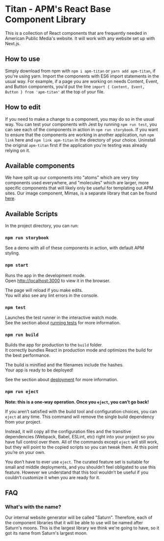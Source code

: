 # Titan - APM's React Base Component Library

This is a collection of React components that are frequently needed in American Public Media's website. It will work with any website set up with Next.js.

## How to use

Simply download from npm with `npm i apm-titan` or `yarn add apm-titan`, if you're using yarn. Import the components with ES6 import statements in the usual way. For example, if a page you are working on needs Content, Event, and Button components, you'd put the line `import { Content, Event, Button } from 'apm-titan'` at the top of your file.

## How to edit

If you need to make a change to a component, you may do so in the usual way. You can test your components with Jest by running `npm run test`, you can see each of the components in action in `npm run storybook`. If you want to ensure that the components are working in another application, run `npm link` here and `npm link apm-titan` in the directory of your choice. Uninstall the original `apm-titan` first if the application you're testing was already relying on it.

## Available components

We have split up our components into "atoms" which are very tiny components used everywhere, and "molecules" which are larger, more specific components that will likely only be useful for templating out APM sites. Our image component, Mimas, is a separate library that can be found [here](https://www.npmjs.com/package/apm-mimas).

## Available Scripts

In the project directory, you can run:

### `npm run storybook`

See a demo with all of these components in action, with default APM styling.

### `npm start`

Runs the app in the development mode.<br>
Open [http://localhost:3000](http://localhost:3000) to view it in the browser.

The page will reload if you make edits.<br>
You will also see any lint errors in the console.

### `npm test`

Launches the test runner in the interactive watch mode.<br>
See the section about [running tests](https://facebook.github.io/create-react-app/docs/running-tests) for more information.

### `npm run build`

Builds the app for production to the `build` folder.<br>
It correctly bundles React in production mode and optimizes the build for the best performance.

The build is minified and the filenames include the hashes.<br>
Your app is ready to be deployed!

See the section about [deployment](https://facebook.github.io/create-react-app/docs/deployment) for more information.

### `npm run eject`

**Note: this is a one-way operation. Once you `eject`, you can’t go back!**

If you aren’t satisfied with the build tool and configuration choices, you can `eject` at any time. This command will remove the single build dependency from your project.

Instead, it will copy all the configuration files and the transitive dependencies (Webpack, Babel, ESLint, etc) right into your project so you have full control over them. All of the commands except `eject` will still work, but they will point to the copied scripts so you can tweak them. At this point you’re on your own.

You don’t have to ever use `eject`. The curated feature set is suitable for small and middle deployments, and you shouldn’t feel obligated to use this feature. However we understand that this tool wouldn’t be useful if you couldn’t customize it when you are ready for it.

## FAQ

### What's with the name?

Our internal website generator will be called "Saturn". Therefore, each of the component libraries that it will be able to use will be named after Saturn's moons. This is the largest library we think we're going to have, so it got its name from Saturn's largest moon.
